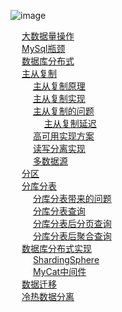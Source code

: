

<!-- 
数据库分布式
https://blog.csdn.net/csdn_kenneth/article/details/83584580?spm=1001.2101.3001.6650.2&utm_medium=distribute.pc_relevant.none-task-blog-2%7Edefault%7ECTRLIST%7Edefault-2.showsourcetag&depth_1-utm_source=distribute.pc_relevant.none-task-blog-2%7Edefault%7ECTRLIST%7Edefault-2.showsourcetag

-->

![image](http://182.92.69.8:8081/img/draw/SQLDistributed.png)  

&emsp; [大数据量操作](/docs/SQL/largeData.md)  
&emsp; [MySql瓶颈](/docs/SQL/Bottleneck.md)  
&emsp; [数据库分布式](/docs/SQL/Distributed.md)  
&emsp; [主从复制](/docs/SQL/replication.md)  
&emsp; &emsp; [主从复制原理](/docs/SQL/ReplicationPrinciple.md)  
&emsp; &emsp; [主从复制实现](/docs/SQL/ReplicationRealize.md)  
&emsp; &emsp; [主从复制的问题](/docs/SQL/replicationProblem.md)  
&emsp; &emsp; &emsp; [主从复制延迟](/docs/SQL/delay.md)  
&emsp; &emsp; [高可用实现方案](/docs/SQL/Available.md)  
&emsp; &emsp; [读写分离实现](/docs/SQL/ReadWrite.md)  
&emsp; &emsp; [多数据源](/docs/SQL/MultipleSources.md)  
&emsp; [分区](/docs/SQL/partition.md)  
&emsp; [分库分表](/docs/SQL/sub.md)  
&emsp; &emsp; [分库分表带来的问题](/docs/SQL/subProblem.md)  
&emsp; &emsp; [分库分表查询](/docs/SQL/subSelect.md)  
&emsp; &emsp; [分库分表后分页查询](/docs/SQL/subSelectLimit.md)  
&emsp; &emsp; [分库分表后聚合查询](/docs/SQL/aggregate.md)  
&emsp; [数据库分布式实现](/docs/SQL/subRealize.md)  
&emsp; &emsp; [ShardingSphere](/docs/SQL/shardingsphere.md)  
&emsp; &emsp; [MyCat中间件](/docs/SQL/MyCat.md)  
&emsp; [数据迁移](/docs/projectImplement/implementation.md)  
&emsp; [冷热数据分离](/docs/SQL/HotAndColdSeparation.md)  
